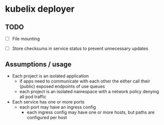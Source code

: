 # kubelix deployer

## TODO

- [ ] File mounting
- [ ] Store checksums in service status to prevent unnecessary updates  


## Assumptions / usage

- Each project is an isolated application
    - if apps need to communicate with each other the either call their (public) exposed endpoints of use queues
    - each project is an isolated namespace with a network policy denying all pod traffic
- Each service has one or more ports
    - each port may have an ingress config
        - each ingress config may have one or more hosts, but paths are configured per host
